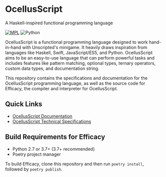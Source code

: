 # OcellusScript

A Haskell-inspired functional programming language

[![MPL](https://img.shields.io/github/license/alicerunsonfedora/ocellusscript)](LICENSE.txt) 
![Python](https://img.shields.io/badge/python-2.7+-blue.svg)

OcellusScript is a functional programming language designed to work hand-in-hand with Unscripted's minigame. It heavily draws inspiration from languages like Haskell, Swift, JavaScript/ES5, and Python. OcellusScript aims to be an easy-to-use language that can perform powerful tasks and includes features like pattern matching, optional types, ternary operators, custom data types, and documentation string.

This repository contains the specifications and documentation for the OcellusScript programming language, as well as the source code for Efficacy, the compiler and interpreter for OcellusScript.

## Quick Links

- [OcellusScript Documentation](doc.md)
- [OcellusScript Technical Specifications](spec.md)

## Build Requirements for Efficacy

- Python 2.7 or 3.7+ (3.7+ recommended)
- Poetry project manager

To build Efficacy, clone this repository and then run `poetry install`, followed by `poetry publish`.